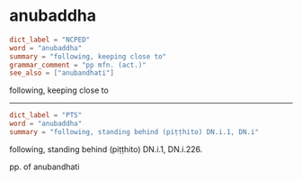 # anubaddha

``` toml
dict_label = "NCPED"
word = "anubaddha"
summary = "following, keeping close to"
grammar_comment = "pp mfn. (act.)"
see_also = ["anubandhati"]
```

following, keeping close to

--------------------

``` toml
dict_label = "PTS"
word = "anubaddha"
summary = "following, standing behind (piṭṭhito) DN.i.1, DN.i"
```

following, standing behind (piṭṭhito) DN.i.1, DN.i.226.

pp. of anubandhati

